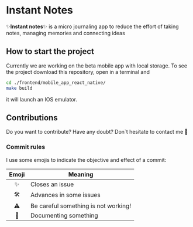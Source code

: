 # Instant Notes 

✨**Instant notes**✨ is a micro journaling app to reduce the effort of taking notes, managing memories and connecting ideas

## How to start the project  

Currently we are working on the beta mobile app with local storage. 
To see the project download this repository, open in a terminal and

```sh
cd ./frontend/mobile_app_react_native/
make build
```

it will launch an IOS emulator. 

## Contributions  

Do you want to contribute? Have any doubt? Don`t hesitate to contact me 🥰  

### Commit rules  

I use some emojis to indicate the objective and effect of a commit:  

| Emoji  | Meaning |
| :-:    | --- |
| ✨ |  Closes an issue |
| 🛠 | Advances in some issues |  
| ⚠️ | Be careful something is not working! |
| 📝 | Documenting something |
